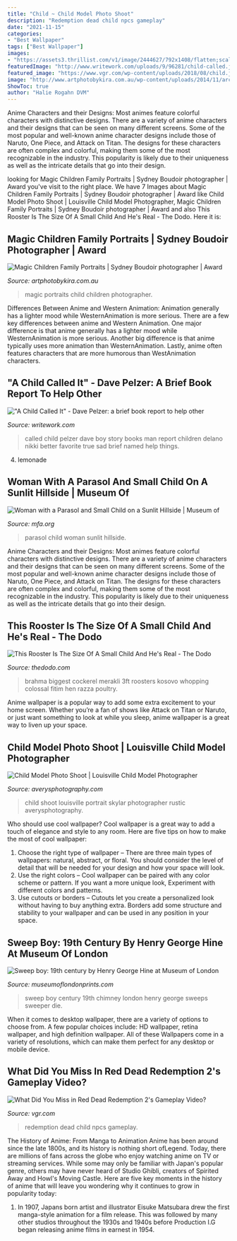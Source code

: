```yaml
---
title: "Child ~ Child Model Photo Shoot"
description: "Redemption dead child npcs gameplay"
date: "2021-11-15"
categories:
- "Best Wallpaper"
tags: ["Best Wallpaper"]
images:
- "https://assets3.thrillist.com/v1/image/2444627/792x1408/flatten;scale;jpeg_quality=70"
featuredImage: "http://www.writework.com/uploads/9/96281/child-called.jpg"
featured_image: "https://www.vgr.com/wp-content/uploads/2018/08/child.jpg"
image: "http://www.artphotobykira.com.au/wp-content/uploads/2014/11/arch1.jpg"
ShowToc: true
author: "Halie Rogahn DVM"
---
```



Anime Characters and their Designs: Most animes feature colorful characters with distinctive designs.
There are a variety of anime characters and their designs that can be seen on many different screens. Some of the most popular and well-known anime character designs include those of Naruto, One Piece, and Attack on Titan. The designs for these characters are often complex and colorful, making them some of the most recognizable in the industry. This popularity is likely due to their uniqueness as well as the intricate details that go into their design.

	

		
looking for Magic Children Family Portraits | Sydney Boudoir photographer | Award you've visit to the right place. We have 7 Images about Magic Children Family Portraits | Sydney Boudoir photographer | Award like Child Model Photo Shoot | Louisville Child Model Photographer, Magic Children Family Portraits | Sydney Boudoir photographer | Award and also This Rooster Is The Size Of A Small Child And He&#039;s Real - The Dodo. Here it is:
		
    
## Magic Children Family Portraits | Sydney Boudoir Photographer | Award

<img loading=lazy src="http://www.artphotobykira.com.au/wp-content/uploads/2014/11/arch1.jpg" onerror="this.onerror=null;this.src='https://tse4.mm.bing.net/th?id=OIP.lsR1uzvq-_RKEhx9HgsAugHaJ4&amp;pid=15.1';" alt="Magic Children Family Portraits | Sydney Boudoir photographer | Award">

_Source: artphotobykira.com.au_

>magic portraits child children photographer. 

	

Differences Between Anime and Western Animation: Animation generally has a lighter mood while WesternAnimation is more serious.
There are a few key differences between anime and Western Animation. One major difference is that anime generally has a lighter mood while WesternAnimation is more serious. Another big difference is that anime typically uses more animation than WesternAnimation. Lastly, anime often features characters that are more humorous than WestAnimation characters.

    
## &quot;A Child Called It&quot; - Dave Pelzer: A Brief Book Report To Help Other

<img loading=lazy src="http://www.writework.com/uploads/9/96281/child-called.jpg" onerror="this.onerror=null;this.src='https://tse4.mm.bing.net/th?id=OIP.TEeamfZNFrjHz0O5xb4v9gAAAA&amp;pid=15.1';" alt="&quot;A Child Called It&quot; - Dave Pelzer: a brief book report to help other">

_Source: writework.com_

>called child pelzer dave boy story books man report children delano nikki better favorite true sad brief named help things. 

	

4. lemonade 

    
## Woman With A Parasol And Small Child On A Sunlit Hillside | Museum Of

<img loading=lazy src="https://mfas3.s3.amazonaws.com/objects/SC383199.jpg" onerror="this.onerror=null;this.src='https://tse4.mm.bing.net/th?id=OIP.fV5Is0t0w2Sx8oJPtd88DgHaFB&amp;pid=15.1';" alt="Woman with a Parasol and Small Child on a Sunlit Hillside | Museum of">

_Source: mfa.org_

>parasol child woman sunlit hillside. 

	

Anime Characters and their Designs: Most animes feature colorful characters with distinctive designs.
There are a variety of anime characters and their designs that can be seen on many different screens. Some of the most popular and well-known anime character designs include those of Naruto, One Piece, and Attack on Titan. The designs for these characters are often complex and colorful, making them some of the most recognizable in the industry. This popularity is likely due to their uniqueness as well as the intricate details that go into their design.

    
## This Rooster Is The Size Of A Small Child And He&#039;s Real - The Dodo

<img loading=lazy src="https://assets3.thrillist.com/v1/image/2444627/792x1408/flatten;scale;jpeg_quality=70" onerror="this.onerror=null;this.src='https://tse3.mm.bing.net/th?id=OIP.mBCd3HDzDm7nBpChEB6KBgHaNK&amp;pid=15.1';" alt="This Rooster Is The Size Of A Small Child And He&#039;s Real - The Dodo">

_Source: thedodo.com_

>brahma biggest cockerel merakli 3ft roosters kosovo whopping colossal fitim hen razza poultry. 

	

Anime wallpaper is a popular way to add some extra excitement to your home screen. Whether you’re a fan of shows like Attack on Titan or Naruto, or just want something to look at while you sleep, anime wallpaper is a great way to liven up your space.

    
## Child Model Photo Shoot | Louisville Child Model Photographer

<img loading=lazy src="https://www.averysphotography.com/wp-content/uploads/2014/03/Louisville-Child-Model-Portrait_0007.jpg" onerror="this.onerror=null;this.src='https://tse1.mm.bing.net/th?id=OIP.VtKryHn-h5L5bdESK2lq5wHaLA&amp;pid=15.1';" alt="Child Model Photo Shoot | Louisville Child Model Photographer">

_Source: averysphotography.com_

>child shoot louisville portrait skylar photographer rustic averysphotography. 

	

Who should use cool wallpaper?
Cool wallpaper is a great way to add a touch of elegance and style to any room. Here are five tips on how to make the most of cool wallpaper: 
1) Choose the right type of wallpaper – There are three main types of wallpapers: natural, abstract, or floral. You should consider the level of detail that will be needed for your design and how your space will look. 
2) Use the right colors – Cool wallpaper can be paired with any color scheme or pattern. If you want a more unique look, Experiment with different colors and patterns. 
3) Use cutouts or borders – Cutouts let you create a personalized look without having to buy anything extra. Borders add some structure and stability to your wallpaper and can be used in any position in your space.

    
## Sweep Boy: 19th Century By Henry George Hine At Museum Of London

<img loading=lazy src="http://s3-eu-west-1.amazonaws.com/lowres-picturecabinet.com/29/main/6/139775.jpg" onerror="this.onerror=null;this.src='https://tse2.mm.bing.net/th?id=OIP.OnEmdpMNzrln8OhI1D5x0wHaLC&amp;pid=15.1';" alt="Sweep boy: 19th century by Henry George Hine at Museum of London">

_Source: museumoflondonprints.com_

>sweep boy century 19th chimney london henry george sweeps sweeper die. 

	

When it comes to desktop wallpaper, there are a variety of options to choose from. A few popular choices include: HD wallpaper, retina wallpaper, and high definition wallpaper. All of these Wallpapers come in a variety of resolutions, which can make them perfect for any desktop or mobile device. 

    
## What Did You Miss In Red Dead Redemption 2&#039;s Gameplay Video?

<img loading=lazy src="https://www.vgr.com/wp-content/uploads/2018/08/child.jpg" onerror="this.onerror=null;this.src='https://tse4.mm.bing.net/th?id=OIP.7C8VTx74Nz8dS0_hJ1jdHQAAAA&amp;pid=15.1';" alt="What Did You Miss in Red Dead Redemption 2&#039;s Gameplay Video?">

_Source: vgr.com_

>redemption dead child npcs gameplay. 

	

The History of Anime: From Manga to Animation
Anime has been around since the late 1800s, and its history is nothing short ofLegend. Today, there are millions of fans across the globe who enjoy watching anime on TV or streaming services. While some may only be familiar with Japan's popular genre, others may have never heard of Studio Ghibli, creators of Spirited Away and Howl's Moving Castle. Here are five key moments in the history of anime that will leave you wondering why it continues to grow in popularity today:
1) In 1907, Japans born artist and illustrator Eisuke Matsubara drew the first manga-style animation for a film release. This was followed by many other studios throughout the 1930s and 1940s before Production I.G began releasing anime films in earnest in 1954.

